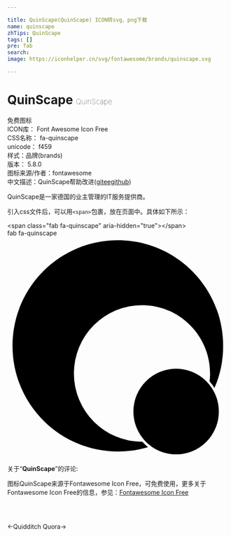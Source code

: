 ```yaml
---

title: QuinScape(QuinScape) ICON转svg、png下载
name: quinscape
zhTips: QuinScape
tags: []
pre: fab
search: 
image: https://iconhelper.cn/svg/fontawesome/brands/quinscape.svg

---
```


# QuinScape  <small style="font-size: 60%;font-weight: 100">QuinScape</small>


<div class="detail-page">
<p>
<span><span class="badge-success badge">免费图标</span> </span>
<br/>
<span>
ICON库：
<span class="badge-secondary badge">Font Awesome Icon Free</span> 
</span>
<br/>
<span>
CSS名称：
<span class="badge-secondary badge">fa-quinscape</span> 
</span>
<br/>
<span>
unicode：
<span class="badge-secondary badge">f459</span> 
<copy-btn content='f459' btn-title=""></copy-btn>
<copy-btn :content='String.fromCodePoint(parseInt("f459", 16))' btn-title="复制U"></copy-btn>
</span><br/><span>样式：<span class="badge-light badge">品牌(brands)</span></span>
<br/>
<span>
版本：
<span class="badge-secondary badge">5.8.0</span> 
</span>
<br/>
<span>图标来源/作者：<span class="badge-light badge">fontawesome</span></span> 
<br/>
<span class="zh-detail">中文描述：<span class="badge-primary badge">QuinScape</span><span class="help-link"><span>帮助改进</span>(<a href="https://gitee.com/liuwave/icon-helper/edit/master/json/fontawesome/brands/quinscape.json" target="_blank" rel="noopener noreferrer">gitee</a><a href="https://github.com/liuwave/icon-helper/edit/master/json/fontawesome/brands/quinscape.json" target="_blank" rel="noopener noreferrer">github</a></span>)</span><br/>
</p>
</div><div class="description description alert alert-light">QuinScape是一家德国的业主管理的IT服务提供商。</div>
<div class="alert alert-dark">
  <i class="fab fa-quinscape fa-xs"></i>
  <i class="fab fa-quinscape fa-sm"></i>
  <i class="fab fa-quinscape fa-lg"></i>
  <i class="fab fa-quinscape fa-2x"></i>
  <i class="fab fa-quinscape fa-3x"></i>
  <i class="fab fa-quinscape fa-5x"></i>
  <i class="fab fa-quinscape fa-7x"></i>
</div>
<div>
  <p>引入css文件后，可以用<code>&lt;span&gt;</code>包裹，放在页面中。具体如下所示：    
  </p>
  <div class="alert alert-primary" style="font-size: 14px">
    &lt;span class="fab fa-quinscape" aria-hidden="true"&gt;&lt;/span&gt;
    <copy-btn content='<span class="fab fa-quinscape" aria-hidden="true"></span>'></copy-btn>
  </div>
  <div class="alert alert-secondary">
    <i class="fab fa-quinscape"
    style="font-size: 24px"
    aria-hidden="true"></i> fab fa-quinscape
    <copy-btn content="fab fa-quinscape" btn-title="复制图标名称"></copy-btn>
  </div>
</div>
<div id="svg" class="svg-wrap">
<svg xmlns="http://www.w3.org/2000/svg" viewBox="0 0 512 512"><path d="M313.6 474.6h-1a158.1 158.1 0 0 1 0-316.2c94.9 0 168.2 83.1 157 176.6 4 5.1 8.2 9.6 11.2 15.3 13.4-30.3 20.3-62.4 20.3-97.7C501.1 117.5 391.6 8 256.5 8S12 117.5 12 252.6s109.5 244.6 244.5 244.6a237.36 237.36 0 0 0 70.4-10.1c-5.2-3.5-8.9-8.1-13.3-12.5zm-.1-.1l.4.1zm78.4-168.9a99.2 99.2 0 1 0 99.2 99.2 99.18 99.18 0 0 0-99.2-99.2z"/></svg>
</div>
<detail full-name='fa-quinscape'></detail>
<div class="icon-detail__container">
<p>关于“<b>QuinScape</b>”的评论:</p>
</div>
<Vssue title="关于“QuinScape”的评论" />    
<div><p>图标QuinScape来源于Fontawesome Icon Free，可免费使用，更多关于  Fontawesome Icon Free的信息，参见：<a target="_blank" href="https://iconhelper.cn/fontawesome.html">Fontawesome Icon Free</a>
</p></div>

<div style="padding:2rem 0 " class="page-nav"><p class="inner"><span class="prev">←<router-link to="/icon/solid/quidditch.html">Quidditch</router-link></span> <span class="next"><router-link to="/icon/brands/quora.html">Quora</router-link>→</span></p></div>
